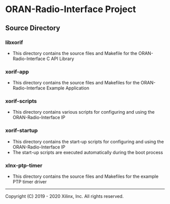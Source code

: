 # ORAN-Radio-Interface Project

## Source Directory

### libxorif

* This directory contains the source files and Makefile for the ORAN-Radio-Interface C API Library

### xorif-app

* This directory contains the source files and Makefiles for the ORAN-Radio-Interface Example Application

### xorif-scripts

* This directory contains various scripts for configuring and using the ORAN-Radio-Interface IP

### xorif-startup

* This directory contains the start-up scripts for configuring and using the ORAN-Radio-Interface IP
* The start-up scripts are executed automatically during the boot process

### xlnx-ptp-timer

* This directory contains the source files and Makefiles for the example PTP timer driver

---

Copyright (C) 2019 - 2020  Xilinx, Inc.  All rights reserved.
